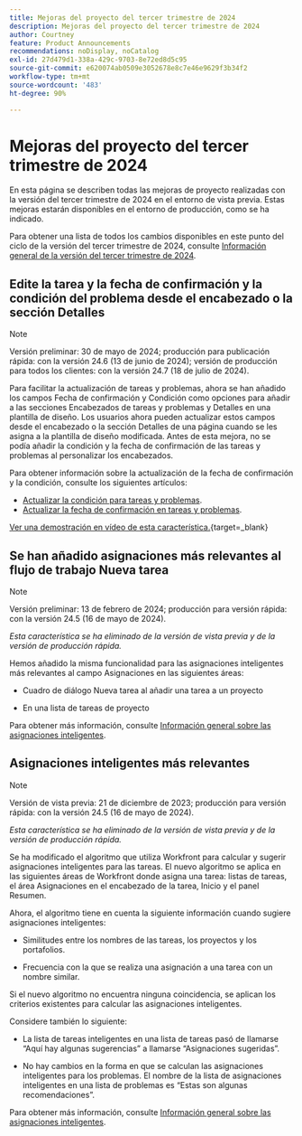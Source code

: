 ```yaml
---
title: Mejoras del proyecto del tercer trimestre de 2024
description: Mejoras del proyecto del tercer trimestre de 2024
author: Courtney
feature: Product Announcements
recommendations: noDisplay, noCatalog
exl-id: 27d479d1-338a-429c-9703-8e72ed8d5c95
source-git-commit: e620074ab0509e3052678e8c7e46e9629f3b34f2
workflow-type: tm+mt
source-wordcount: '483'
ht-degree: 90%

---
```


# Mejoras del proyecto del tercer trimestre de 2024

En esta página se describen todas las mejoras de proyecto realizadas con la versión del tercer trimestre de 2024 en el entorno de vista previa. Estas mejoras estarán disponibles en el entorno de producción, como se ha indicado.

Para obtener una lista de todos los cambios disponibles en este punto del ciclo de la versión del tercer trimestre de 2024, consulte [Información general de la versión del tercer trimestre de 2024](/help/quicksilver/product-announcements/product-releases/24-q3-release-activity/24-q3-release-overview.md).


## Edite la tarea y la fecha de confirmación y la condición del problema desde el encabezado o la sección Detalles

>[!NOTE]
>
>Versión preliminar: 30 de mayo de 2024; producción para publicación rápida: con la versión 24.6 (13 de junio de 2024); versión de producción para todos los clientes: con la versión 24.7 (18 de julio de 2024).

Para facilitar la actualización de tareas y problemas, ahora se han añadido los campos Fecha de confirmación y Condición como opciones para añadir a las secciones Encabezados de tareas y problemas y Detalles en una plantilla de diseño. Los usuarios ahora pueden actualizar estos campos desde el encabezado o la sección Detalles de una página cuando se les asigna a la plantilla de diseño modificada. Antes de esta mejora, no se podía añadir la condición y la fecha de confirmación de las tareas y problemas al personalizar los encabezados.

Para obtener información sobre la actualización de la fecha de confirmación y la condición, consulte los siguientes artículos:

* [Actualizar la condición para tareas y problemas](/help/quicksilver/manage-work/projects/updating-work-in-a-project/update-condition-for-tasks-and-issues.md).
* [Actualizar la fecha de confirmación en tareas y problemas](/help/quicksilver/manage-work/projects/updating-work-in-a-project/update-commit-date-on-tasks-and-issues.md).

[Ver una demostración en vídeo de esta característica.](https://video.tv.adobe.com/v/3429471/){target=_blank}

## Se han añadido asignaciones más relevantes al flujo de trabajo Nueva tarea

>[!NOTE]
>
>Versión preliminar: 13 de febrero de 2024; producción para versión rápida: con la versión 24.5 (16 de mayo de 2024).
>
>_Esta característica se ha eliminado de la versión de vista previa y de la versión de producción rápida._

Hemos añadido la misma funcionalidad para las asignaciones inteligentes más relevantes al campo Asignaciones en las siguientes áreas:

* Cuadro de diálogo Nueva tarea al añadir una tarea a un proyecto

* En una lista de tareas de proyecto

Para obtener más información, consulte [Información general sobre las asignaciones inteligentes](/help/quicksilver/manage-work/tasks/assign-tasks/smart-assignments.md).

## Asignaciones inteligentes más relevantes

>[!NOTE]
>
>Versión de vista previa: 21 de diciembre de 2023; producción para versión rápida: con la versión 24.5 (16 de mayo de 2024).
>
>_Esta característica se ha eliminado de la versión de vista previa y de la versión de producción rápida._

Se ha modificado el algoritmo que utiliza Workfront para calcular y sugerir asignaciones inteligentes para las tareas. El nuevo algoritmo se aplica en las siguientes áreas de Workfront donde asigna una tarea: listas de tareas, el área Asignaciones en el encabezado de la tarea, Inicio y el panel Resumen.

Ahora, el algoritmo tiene en cuenta la siguiente información cuando sugiere asignaciones inteligentes:

* Similitudes entre los nombres de las tareas, los proyectos y los portafolios.

* Frecuencia con la que se realiza una asignación a una tarea con un nombre similar.

Si el nuevo algoritmo no encuentra ninguna coincidencia, se aplican los criterios existentes para calcular las asignaciones inteligentes.

Considere también lo siguiente:

* La lista de tareas inteligentes en una lista de tareas pasó de llamarse “Aquí hay algunas sugerencias” a llamarse “Asignaciones sugeridas”. 

* No hay cambios en la forma en que se calculan las asignaciones inteligentes para los problemas. El nombre de la lista de asignaciones inteligentes en una lista de problemas es “Estas son algunas recomendaciones”.

Para obtener más información, consulte [Información general sobre las asignaciones inteligentes](/help/quicksilver/manage-work/tasks/assign-tasks/smart-assignments.md).
